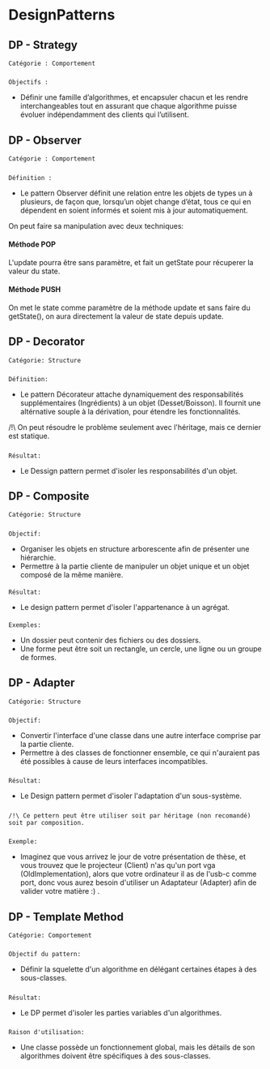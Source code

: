 # DesignPatterns

## DP - Strategy

    Catégorie : Comportement
#####
    Objectifs :
- Définir une famille d’algorithmes, et encapsuler chacun et les rendre interchangeables 
tout en assurant que chaque algorithme puisse évoluer 
indépendamment des clients qui l’utilisent.

## DP - Observer 
    Catégorie : Comportement
#####
    Définition : 
- Le pattern Observer définit une relation entre 
les objets de types un à plusieurs, de façon que, 
lorsqu’un objet change d’état, tous ce qui en dépendent 
en soient informés et soient mis à jour automatiquement.

On peut faire sa manipulation avec deux techniques:
#### Méthode POP
L'update pourra être sans paramètre, et fait un getState pour récuperer la valeur du state.

#### Méthode PUSH
On met le state comme paramètre de la méthode update et sans faire du getState(), on aura directement la valeur de state depuis update.


## DP - Decorator
    Catégorie: Structure
#####
    Définition: 
- Le pattern Décorateur attache dynamiquement des responsabilités supplémentaires (Ingrédients) à un objet (Desset/Boisson).
Il fournit une altérnative souple à la dérivation, pour étendre les fonctionnalités.

/!\ On peut résoudre le problème seulement avec l'héritage, mais ce dernier est statique.
#####  
    Résultat: 
- Le Dessign pattern permet d'isoler les responsabilités d'un objet.


## DP - Composite
    Catégorie: Structure
#####
    Objectif:
 - Organiser les objets en structure arborescente afin de présenter une hiérarchie.
 - Permettre à la partie cliente de manipuler un objet unique et un objet composé de la même manière.
 ####
    Résultat:
- Le design pattern permet d'isoler l'appartenance à un agrégat.
####
    Exemples:
- Un dossier peut contenir des fichiers ou des dossiers.
- Une forme peut être soit un rectangle, un cercle, une ligne ou un groupe de formes.


## DP - Adapter
    Catégorie: Structure
#####
    Objectif:
- Convertir l'interface d'une classe dans une autre interface comprise par la partie cliente.
- Permettre à des classes de fonctionner ensemble, ce qui n'auraient pas été possibles à cause de leurs interfaces incompatibles.
#####
    Résultat:
- Le Design pattern permet d'isoler l'adaptation d'un sous-système.
#####
    /!\ Ce pettern peut être utiliser soit par héritage (non recomandé) soit par composition.
#####
    Exemple:
- Imaginez que vous arrivez le jour de votre présentation de thèse, 
et vous trouvez que le projecteur (Client) n'as qu'un port vga (OldImplementation), 
alors que votre ordinateur il as de l'usb-c comme port, donc vous aurez besoin d'utiliser un Adaptateur (Adapter) afin de valider votre matière :) . 

## DP - Template Method
    Catégorie: Comportement
#####
    Objectif du pattern:
- Définir la squelette d'un algorithme en délégant certaines étapes à des sous-classes.
#####
    Résultat: 
- Le DP permet d'isoler les parties variables d'un algorithmes.
#####
    Raison d'utilisation:
- Une classe possède un fonctionnement global, mais les détails de son algorithmes doivent être spécifiques à des sous-classes.
